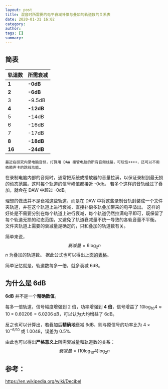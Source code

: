 ```yaml
---
layout: post
title: 混音时所需要的电平衰减补偿与叠加的轨道数的关系表
date: 2020-01-31 16:02
category: 
author: 
tags: []
summary: 
---
```


## 简表

| 轨道数 | 所需衰减  |
| ------ | --------- |
| **1**  | **-0dB**  |
| **2**  | **-6dB**  |
| 3      | -9.5dB    |
| **4**  | **-12dB** |
| 5      | -14dB     |
| 6      | -16dB     |
| 7      | -17dB     |
| **8**  | **-18dB** |
| **16** | **-24dB** |

<!--more-->

    最近在研究内录电脑音频，打算用 DAW 接管电脑的所有音频线路，可玩性++++，还可以不用依赖声卡的跳线功能…

在录制电脑内部的音频时，通常把系统或播放器的音量拉满，以保证录制到最无损的动态范围。这时每个轨道的信号峰值都接近 -0db。
若多个这样的音轨经过了叠加，就会在 DAW 中超过 -0dB。

理想的做法并不是衰减这些轨道，而是在 DAW 中将这些录制音轨封装成一个文件夹轨道，并在这个轨道上进行衰减，直接补偿多轨叠加带来的电平溢出。
这样的好处是不需要分别在每个轨道上进行衰减，每个轨道仍然拉满电平即可，既保留了每个轨道无损的动态范围，又避免了轨道衰减量不统一导致的各轨音量不平衡。
文件夹轨道上需要的衰减量是确定的，只和叠加的轨道数有关。

简单来说，
$$衰减量 = 6\log_2n$$
$n$ 为叠加的轨道数。
据此公式也可以得出[上面的表格](#简表)。

简单记忆就是，轨道数每多一倍，就多衰减 6dB。

## 为什么是 **6dB**

**6dB** 并不是一个**精确数值**。

每多一倍轨道，信号幅度增强到 2 倍，功率增强到 **4 倍**，信号增益了 $10\log_{10}4 \approx 10 \times 0.60206 = 6.0206$$\,dB$，可以认为大约增益了 6dB。

反之也可以计算出，若叠加后**精确地**衰减 6dB，则与原信号的功率比为 $4 \times 10 ^ {-6/10}$ 或 1.0048，误差为 0.5%.

由此也可以得出**严格意义上**所需衰减量和轨道数的关系：
$$衰减量 = \left( 10\log_{10}4 \right) \log_2n$$

## 参考：
https://en.wikipedia.org/wiki/Decibel

